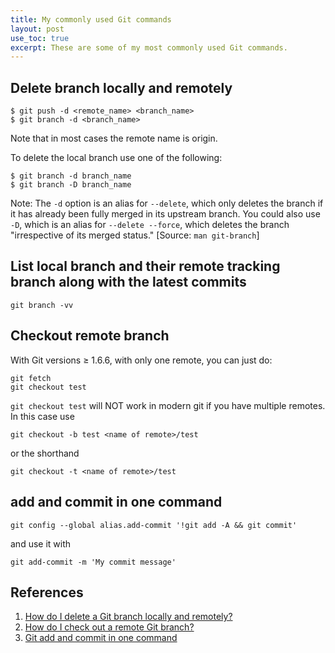 ```yaml
---
title: My commonly used Git commands
layout: post
use_toc: true
excerpt: These are some of my most commonly used Git commands.
---
```


## Delete branch locally and remotely

```
$ git push -d <remote_name> <branch_name>
$ git branch -d <branch_name>
```
Note that in most cases the remote name is origin.

To delete the local branch use one of the following:

```
$ git branch -d branch_name
$ git branch -D branch_name
```

Note: The `-d` option is an alias for `--delete`, which only deletes the branch if it has already been fully merged in its upstream branch. You could also use `-D`, which is an alias for `--delete --force`, which deletes the branch "irrespective of its merged status." [Source: `man git-branch`]

## List local branch and their remote tracking branch along with the latest commits
```
git branch -vv
```

## Checkout remote branch 

With Git versions ≥ 1.6.6, with only one remote, you can just do:

```
git fetch
git checkout test
```

`git checkout test` will NOT work in modern git if you have multiple remotes. In this case use

```
git checkout -b test <name of remote>/test
```

or the shorthand 

```
git checkout -t <name of remote>/test
```

## add and commit in one command

```
git config --global alias.add-commit '!git add -A && git commit'
```

and use it with

```
git add-commit -m 'My commit message'
```


## References

1. [How do I delete a Git branch locally and remotely?](https://stackoverflow.com/questions/2003505/how-do-i-delete-a-git-branch-locally-and-remotely)
2. [How do I check out a remote Git branch?](https://stackoverflow.com/questions/1783405/how-do-i-check-out-a-remote-git-branch)
3. [Git add and commit in one command](https://stackoverflow.com/questions/4298960/git-add-and-commit-in-one-command)
